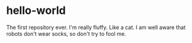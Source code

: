# hello-world
The first repository ever.
I'm really fluffy. Like a cat. I am well aware that robots don't wear socks, so don't try to fool me.
